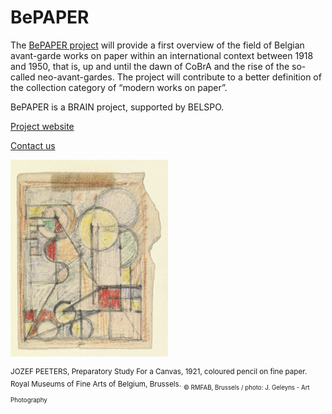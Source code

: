 # BePAPER

The [BePAPER project](https://www.fine-arts-museum.be/en/research/research-projects/bepaper) will provide a first overview of the field of Belgian avant-garde works on paper within an international context between 1918 and 1950, that is, up and until the dawn of CoBrA and the rise of the so-called neo-avant-gardes. The project will contribute to a better definition of the collection category of “modern works on paper”.

BePAPER is a BRAIN project, supported by BELSPO.

[Project website](www.bepaper.be)

[Contact us](mailto:bepaper@fine-arts-museum.be)

<a href="https://www.fine-arts-museum.be/en/research/research-projects/bepaper" target="_blank"><img src="peeters_12377dig_h_large@2x.jpg" alt="Jozef Peeters" width="50%"/></a>

<sup>JOZEF PEETERS, Preparatory Study For a Canvas, 1921, coloured pencil on fine paper. Royal Museums of Fine Arts of Belgium, Brussels.</sup>
<sub><sup>© RMFAB, Brussels / photo: J. Geleyns - Art Photography</sup></sub>

